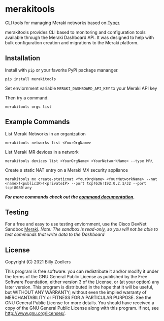 # merakitools

CLI tools for managing Meraki networks based on [Typer](https://typer.tiangolo.com/).

merakitools provides CLI based to monitoring and configuration tools available through the Meraki
Dashboard API. It was designed to help with bulk configuration creation and migrations to the Meraki platform.

## Installation
Install with `pip` or your favorite PyPi package mananger.
```
pip install merakitools
```

Set enviornment variable `MERAKI_DASHBOARD_API_KEY` to your Meraki API key

Then try a command.
```
merakitools orgs list
```

## Example Commands
List Meraki Networks in an organization
```
merakitools networks list <YourOrgName>
```

List Meraki MR devices in a network
```
merakitools devices list <YourOrgName> <YourNetworkName> --type MR\
```

Create a static NAT entry on a Meraki MX security appliance
```
merakitools mx create-staticnat <YourOrgName> <YourNetworkName> --nat <name>!<publicIP>!<privateIP> --port tcp!636!192.0.2.1/32 --port tcp!8080!any
```

***For more commands check out the [command documentation](COMMANDS.md).***

## Testing
For a free and easy to use testing enviornment, use the Cisco DevNet Sandbox [Meraki](https://developer.cisco.com/docs/sandbox/#!networking/meraki).
*Note: The sandbox is read-only, so you will not be able to test commands that write data to the Dashboard*

## License
Copyright (C) 2021  Billy Zoellers

This program is free software: you can redistribute it and/or modify it under the terms of the GNU General Public License as published by the Free Software Foundation, either version 3 of the License, or (at your option) any later version.
This program is distributed in the hope that it will be useful, but WITHOUT ANY WARRANTY; without even the implied warranty of MERCHANTABILITY or FITNESS FOR A PARTICULAR PURPOSE. See the GNU General Public License for more details.
You should have received a copy of the GNU General Public License along with this program. If not, see <http://www.gnu.org/licenses/>.
